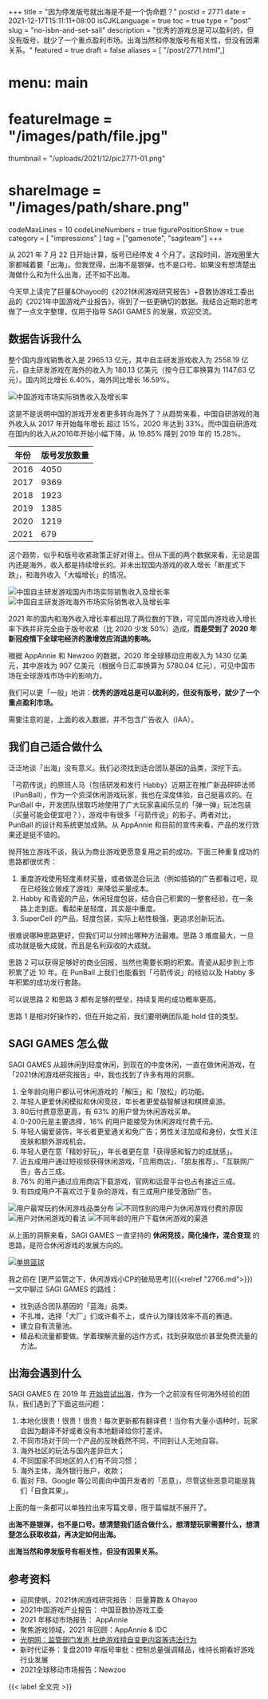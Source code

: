 +++
title = "因为停发版号就出海是不是一个伪命题？"
postid = 2771
date = 2021-12-17T15:11:11+08:00
isCJKLanguage = true
toc = true
type = "post"
slug = "no-isbn-and-set-sail"
description = "优秀的游戏总是可以盈利的，但没有版号，就少了一个重点盈利市场。出海当然和停发版号有相关性，但没有因果关系。"
featured = true
draft = false
aliases = [ "/post/2771.html",]
# menu: main
# featureImage = "/images/path/file.jpg"
thumbnail = "/uploads/2021/12/pic2771-01.png"
# shareImage = "/images/path/share.png"
codeMaxLines = 10
codeLineNumbers = true
figurePositionShow = true
category = [ "impressions" ]
tag = ["gamenote", "sagiteam"]
+++

从 2021 年 7 月 22 日开始计算，版号已经停发 4 个月了。这段时间，游戏圈里大家都喊着要「出海」。但我觉得，出海不是银弹，也不是口号。如果没有想清楚出海做什么和为什么出海，还不如不出海。<!--more-->

今天早上读完了巨量&Ohayoo的《2021休闲游戏研究报告》+音数协游戏工委出品的《2021年中国游戏产业报告》，得到了一些更确切的数据。我结合近期的思考做了一点文字整理，仅用于指导 SAGI GAMES 的发展，欢迎交流。

## 数据告诉我什么

整个国内游戏销售收入是 2965.13 亿元，其中自主研发游戏收入为 2558.19 亿元，自主研发游戏在海外的收入为 180.13 亿美元（按今日汇率换算为 1147.63 亿元）。国内同比增长 6.40%，海外同比增长 16.59%。

![中国游戏市场实际销售收入及增长率](/uploads/2021/12/pic2771-01.png)

这是不是说明中国的游戏开发者更多转向海外了？从趋势来看，中国自研游戏的海外收入从 2017 年开始每年增长 超过 15%，2020 年达到 33%。而中国自研游戏在国内的收入从2016年开始小幅下降，从 19.85% 降到 2019 年的 15.28%。

| 年份 | 版号发放数量 |
|----|----|
| 2016 | 4050 |
| 2017 | 9369 |
| 2018 | 1923 |
| 2019 | 1385 |
| 2020 | 1219 |
| 2021 | 679 |

这个趋势，似乎和版号收紧政策正好对得上。但从下面的两个数据来看，无论是国内还是海外，收入都是持续增长的。并未出现国内游戏的收入增长「断崖式下跌」，和海外收入「大幅增长」的情况。

![中国自主研发游戏国内市场实际销售收入及增长率](/uploads/2021/12/pic2771-02.png)
![中国自主研发游戏海外市场实际销售收入及增长率](/uploads/2021/12/pic2771-03.png)

2021 年的国内和海外收入增长率都出现了两位数的下跌，可见国内游戏收入增长率下跌并非完全由于版号收紧（比 2020 少发 50%）造成，**而是受到了 2020 年新冠疫情下全球宅经济的激增效应消退的影响。**

根据 AppAnnie 和 Newzoo 的数据，2020 年全球移动应用收入为 1430 亿美元，其中游戏为 907 亿美元（根据今日汇率换算为 5780.04 亿元），可见中国市场在全球游戏市场中的影响力。

我们可以更「一般」地讲：**优秀的游戏总是可以盈利的，但没有版号，就少了一个重点盈利市场。**

需要注意的是，上面的收入数据，并不包含广告收入（IAA）。

## 我们自己适合做什么

泛泛地谈「出海」没有意义。我们必须找到适合团队基因的品类，深挖下去。

「弓箭传说」的原班人马（包括研发和发行 Habby）近期正在推广新品砰砰法师（PunBall），作为一个资深休闲游戏玩家，我也在深度体验，自己挺喜欢的。在 PunBall 中，开发团队很取巧地使用了广大玩家喜闻乐见的「弹一弹」玩法包装（买量可能会便宜吧？），游戏中有很多「弓箭传说」的影子。两者对比，PunBall 的设计和系统更加成熟。从 AppAnnie 和目前的宣传来看，产品的发行效果还是挺不错的。

抛开独立游戏不谈，我认为商业游戏更愿意复用之前的成功。下面三种重复成功的思路都很优秀：

1. 重度游戏使用轻度素材买量，或者做混合玩法（例如插销的广告都看过吧，现在已经独立做成了游戏）来降低买量成本。
2. Habby 和青瓷的产品，休闲轻度包装，结合自己积累的一整套经验，在一条路上走到底。看起来是轻度，其实是中重度。
3. SuperCell 的产品，轻度包装，实际上粘性极强，更追求创新玩法。

很难说哪种思路更好，但我们可以分辨出哪种方法最难。思路 3 难度最大，一旦成功就是极大成就，而且是名利双收的大成就。

思路 2 可以获得足够好的商业回报，当然也需要长期的积累。青瓷从起步到上市积累了近 10 年。在 PunBall 上我们也能看到「弓箭传说」的经验以及 Habby 多年积累的成功发行套路。

可以说思路 2 和思路 3 都有足够的壁垒，持续复用的成功概率更高。

思路 1 是相对好操作的，但在开始之前，我们要明确团队能 hold 住的类型。

## SAGI GAMES 怎么做

SAGI GAMES 从超休闲到轻度休闲，到现在的中度休闲，一直在做休闲游戏，在「2021休闲游戏研究报告」中，我也找到了许多有用的洞察。

1. 全年龄向用户都认可休闲游戏的「解压」和「放松」的功能。
2. 年轻人更爱休闲模拟和休闲竞技，年长者更爱益智解谜和棋牌桌游。
3. 80后付费意愿更高，有 63% 的用户曾为休闲游戏买单。
4. 0-200元是主要选择，16% 的用户能接受为休闲游戏付费千元。
5. 年轻人偏爱装饰，年长者更爱通关和免广告；男性关注加成和身份，女性关注皮肤和额外游戏机会。
6. 年轻人更在意「精妙好玩」，年长者更在意「获得感和智力的成就感」。
7. 近五成用户通过短视频获得休闲游戏，「应用商店」、「朋友推荐」、「互联网广告」各占三成。
8. 76% 的用户通过应用商店下载游戏，官网和运营平台也占有接近三成。
9. 有四成用户不喜欢过于复杂的游戏，有三成用户接受激励广告。

![用户最常玩的休闲游戏品类分布](/uploads/2021/12/pic2771-04.png)
![不同性别的用户为休闲游戏付费的原因](/uploads/2021/12/pic2771-05.png)
![用户对休闲游戏的看法](/uploads/2021/12/pic2771-06.png)
![不同年龄的用户下载休闲游戏的渠道](/uploads/2021/12/pic2771-07.png)

从上面的洞察来看，SAGI GAMES 一直坚持的 **休闲竞技，简化操作，混合变现** 的思路，是符合休闲游戏的发展方向的。

[![单挑篮球](/uploads/2021/12/pic2771-08.jpg)](https://basketball.sagigames.cn)

我之前在 [更严监管之下，休闲游戏小CP的破局思考]({{<relref "2766.md">}}) 一文中聊过 SAGI GAMES 的路线：

- 找到适合团队基因的「蓝海」品类。
- 不扎堆，选择「大厂」们或许看不上，或许认为赚钱效率不高的赛道。
- 建立自有流量池。
- 精品和流量都要做。学着理解流量的运作方式，找到获取低价甚至免费流量的方法。

## 出海会遇到什么

SAGI GAMES 在 2019 年 [开始尝试出海](https://mp.weixin.qq.com/s/sj7kAuiFm7kfyI7S7iIdGw)，作为一个之前没有任何海外经验的团队，我们遇到了下面这些问题：

1. 本地化很贵！很贵！很贵！每次更新都有翻译费！当你有大量小语种时，玩家会因为翻译不好或者没有本地翻译给你打差评。
2. 不同市场对于同一个产品的反映截然不同，不同到让人无地自容。
3. 海外社区的玩法与国内差异巨大；
4. 不同国家不同地区的人们有不同习惯；
5. 海外主体，海外银行账户，收款；
6. 面对 FB、Google 等公司面向中国开发者的「恶意」，尽管这些恶意可能是我们「自食其果」。

上面的每一条都可以单独拉出来写篇文章，限于篇幅就不展开了。

**出海不是银弹，也不是口号。想清楚我们适合做什么，想清楚玩家需要什么，想清楚怎么获取收益，再决定如何出海。**

**出海当然和停发版号有相关性，但没有因果关系。**

## 参考资料

- 迎风使帆，2021休闲游戏研究报告： 巨量算数 & Ohayoo
- 2021中国游戏产业报告： 中国音数协游戏工委
- 2021 年移动市场报告： AppAnnie
- 聚焦游戏领域，2021 年回顾：AppAnnie & IDC
- [光明网：监管部门发声 杜绝游戏擅自变更内容等违法行为](https://m.gmw.cn/2021-12/17/content_1302724842.htm)
- 新时代证券：复盘2019 年版号审批：控制总量强调精品，维持长期看好游戏行业发展
- 2021全球移动市场报告：Newzoo

{{< label 全文完 >}}